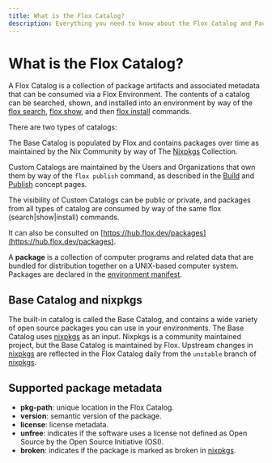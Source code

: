 ```yaml
---
title: What is the Flox Catalog?
description: Everything you need to know about the Flox Catalog and Packages.
---
```


# What is the Flox Catalog?

A Flox Catalog is a collection of package artifacts and associated metadata that can be consumed via a Flox Environment. The contents of a catalog can be searched, shown, and installed into an environment by way of the [flox search][flox_search], [flox show][flox_show], and then [flox install][flox_install] commands.

There are two types of catalogs:

The Base Catalog is populated by Flox and contains packages over time as maintained by the Nix Community by way of The [Nixpkgs](https://github.com/nixos/nixpkgs) Collection.

Custom Catalogs are maintained by the Users and Organizations that own them by way of the `flox publish` command, as described in the [Build][manifest-builds] and [Publish][publishing] concept pages.

The visibility of Custom Catalogs can be public or private, and packages from all types of catalog are consumed by way of the same flox (search|show|install) commands.

It can also be consulted on [https://hub.flox.dev/packages](https://hub.flox.dev/packages).

A **package** is a collection of computer programs and related data that are
bundled for distribution together on a UNIX-based computer system.
Packages are declared in the [environment manifest][manifest_concept].

## Base Catalog and nixpkgs

The built-in catalog is called the Base Catalog, and contains a wide variety of open source packages you can use in your environments.
The Base Catalog uses [nixpkgs][nixpkgs] as an input.
Nixpkgs is a community maintained project, but the Base Catalog is maintained by Flox.
Upstream changes in [nixpkgs][nixpkgs] are reflected in the Flox Catalog daily from the `unstable` branch of [nixpkgs][nixpkgs].

## Supported package metadata

* **pkg-path**: unique location in the Flox Catalog.
* **version**: semantic version of the package.
* **license**: license metadata.
* **unfree**: indicates if the software uses a license not defined as Open
Source by the Open Source Initiative (OSI).
* **broken**: indicates if the package is marked as broken in
[nixpkgs][nixpkgs].

[flox_search]: ../reference/command-reference/flox-search.md
[flox_show]: ../reference/command-reference/flox-show.md
[flox_install]: ../reference/command-reference/flox-install.md
[flox_update]: ../reference/command-reference/flox-update.md
[manifest_concept]: ./environments.md#manifesttoml
[nixpkgs]: https://github.com/NixOS/nixpkgs
[manifest-builds]: ./manifest-builds.md
[publishing]: ./publishing.md
